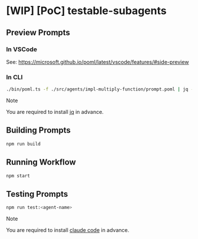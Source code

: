 # [WIP] [PoC] testable-subagents

## Preview Prompts

### In VSCode

See: <https://microsoft.github.io/poml/latest/vscode/features/#side-preview>

### In CLI

```sh
./bin/poml.ts -f ./src/agents/impl-multiply-function/prompt.poml | jq -r .messages
```

> [!NOTE]
> You are required to install [jq](https://github.com/jqlang/jq) in advance.

## Building Prompts

```sh
npm run build
```

## Running Workflow

```sh
npm start
```

## Testing Prompts

```sh
npm run test:<agent-name>
```


> [!NOTE]
> You are required to install [claude code](https://docs.claude.com/en/docs/claude-code/overview) in advance.
